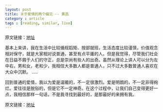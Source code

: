 ```yaml
---
layout: post
title: 关于爱情的两个偏见 -- 黄菡
category : article
tags : [reading, similar, live]
---
```

原文链接：[地址](http://quyinling.blog.163.com/blog/static/361655120124232048123/)

基本上来讲，我在生活中比较循规蹈矩、按部就班，生活态度比较谨慎，价值观念相对保守，就是大家相对说普通，甚至有点平庸的人。但是我觉得，尽管我们社会在日益不屑于人们的守正，总是崇尚有些人的出奇。虽然从理论上讲人可以分为左中右，男和女，老和少，我相信大多数人都是普通人，只不过大多数普通人喜欢在大众中沉默。
.....

回到普通的爱情，我以为爱是温暖的，不一定很激烈。爱是明朗的，不一定非得绚烂。爱往往是脱俗的，但是它不一定神奇。在这个过程中，让我们自己变得更好一点，我相信那样一句话，不是我寻找到最好的，是那最好的来拥有我。


原文链接：[地址](http://quyinling.blog.163.com/blog/static/361655120124232048123/)
